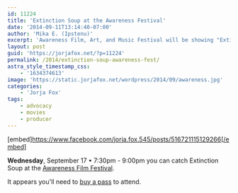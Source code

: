 ```yaml
---
id: 11224
title: 'Extinction Soup at the Awareness Festival'
date: '2014-09-11T13:14:40-07:00'
author: 'Mika E. (Ipstenu)'
excerpt: 'Awareness Film, Art, and Music Festival will be showing "Extinction Soup"'
layout: post
guid: 'https://jorjafox.net/?p=11224'
permalink: /2014/extinction-soup-awareness-fest/
astra_style_timestamp_css:
    - '1634374613'
image: 'https://static.jorjafox.net/wordpress/2014/09/awareness.jpg'
categories:
    - 'Jorja Fox'
tags:
    - advocacy
    - movies
    - producer
---
```


[embed]https://www.facebook.com/jorja.fox.545/posts/516721115129266[/embed]

**Wednesday**, September 17 • 7:30pm - 9:00pm you can catch Extinction Soup at the <a href="http://awarenessfilmfestival2014.sched.org/event/2a9b4ffdbdfee5a5f7abb8f25ffd7648#.VBIAtmQmczG">Awareness Film Festival</a>.

It appears you'll need to <a href="http://store.healoneworld.com/category-s/22.htm">buy a pass</a> to attend.
